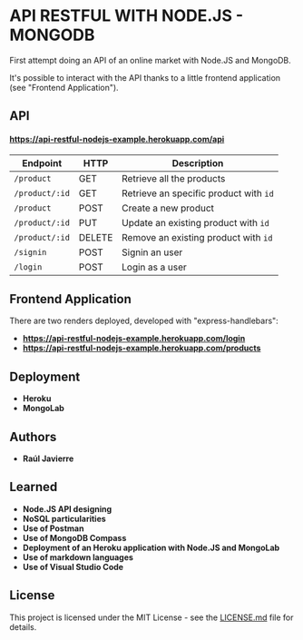 # API RESTFUL WITH NODE.JS - MONGODB

First attempt doing an API of an online market with Node.JS and MongoDB.

It's possible to interact with the API thanks to a little frontend application (see "Frontend Application").

## API
#### https://api-restful-nodejs-example.herokuapp.com/api

| Endpoint | HTTP | Description |
| --- | --- | ---|
| `/product` | GET | Retrieve all the products |
| `/product/:id` | GET | Retrieve an specific product with `id`
| `/product` | POST | Create a new product |
| `/product/:id` | PUT | Update an existing product with `id`|
| `/product/:id` | DELETE | Remove an existing product with `id`|
| `/signin` | POST | Signin an user |
| `/login` | POST | Login as a user  |

## Frontend Application
There are two renders deployed, developed with "express-handlebars":

* **https://api-restful-nodejs-example.herokuapp.com/login**
* **https://api-restful-nodejs-example.herokuapp.com/products**

## Deployment

* **Heroku**
* **MongoLab**

## Authors

* **Raúl Javierre**

## Learned

* **Node.JS API designing**
* **NoSQL particularities**
* **Use of Postman**
* **Use of MongoDB Compass**
* **Deployment of an Heroku application with Node.JS and MongoLab**
* **Use of markdown languages**
* **Use of Visual Studio Code**

## License

This project is licensed under the MIT License - see the [LICENSE.md](LICENSE.md) file for details.
